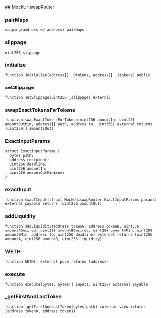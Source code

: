 ﻿﻿## MockUniswapRouter


### pairMaps

```solidity
mapping(address => address) pairMaps
```

### slippage

```solidity
uint256 slippage
```

### initialize

```solidity
function initialize(address[] _0tokens, address[] _1tokens) public
```







### setSlippage

```solidity
function setSlippage(uint256 _slippage) external
```







### swapExactTokensForTokens

```solidity
function swapExactTokensForTokens(uint256 amountIn, uint256 amountOutMin, address[] path, address to, uint256) external returns (uint256[] amountsOut)
```







### ExactInputParams

```solidity
struct ExactInputParams {
  bytes path;
  address recipient;
  uint256 deadline;
  uint256 amountIn;
  uint256 amountOutMinimum;
}
```
### exactInput

```solidity
function exactInput(struct MockUniswapRouter.ExactInputParams params) external payable returns (uint256 amountOut)
```







### addLiquidity

```solidity
function addLiquidity(address tokenA, address tokenB, uint256 amountADesired, uint256 amountBDesired, uint256 amountAMin, uint256 amountBMin, address to, uint256 deadline) external returns (uint256 amountA, uint256 amountB, uint256 liquidity)
```







### WETH

```solidity
function WETH() external pure returns (address)
```







### execute

```solidity
function execute(bytes, bytes[] inputs, uint256) external payable
```







### _getFirstAndLastToken

```solidity
function _getFirstAndLastToken(bytes path) internal view returns (address token0, address token1)
```







